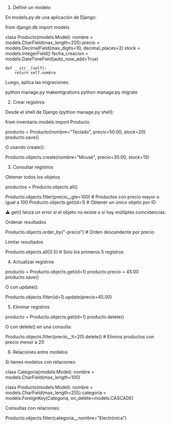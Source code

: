 1. Definir un modelo

En models.py de una aplicación de Django:

from django.db import models

class Producto(models.Model):
    nombre = models.CharField(max_length=255)
    precio = models.DecimalField(max_digits=10, decimal_places=2)
    stock = models.IntegerField()
    fecha_creacion = models.DateTimeField(auto_now_add=True)

    def __str__(self):
        return self.nombre

Luego, aplica las migraciones:

python manage.py makemigrations
python manage.py migrate

2. Crear registros

Desde el shell de Django (python manage.py shell):

from inventario.models import Producto

producto = Producto(nombre="Teclado", precio=50.00, stock=20)
producto.save()

O usando create():

Producto.objects.create(nombre="Mouse", precio=30.00, stock=15)

3. Consultar registros

Obtener todos los objetos

productos = Producto.objects.all()

Producto.objects.filter(precio__gte=100)  # Productos con precio mayor o igual a 100
Producto.objects.get(id=1)  # Obtener un único objeto por ID

⚠️ get() lanza un error si el objeto no existe o si hay múltiples coincidencias.

Ordenar resultados

Producto.objects.order_by("-precio")  # Orden descendente por precio

Limitar resultados

Producto.objects.all()[:5]  # Solo los primeros 5 registros

4. Actualizar registros

producto = Producto.objects.get(id=1)
producto.precio = 45.00
producto.save()

O con update():

Producto.objects.filter(id=1).update(precio=45.00)

5. Eliminar registros

producto = Producto.objects.get(id=1)
producto.delete()

O con delete() en una consulta:

Producto.objects.filter(precio__lt=20).delete()  # Elimina productos con precio menor a 20

6. Relaciones entre modelos

Si tienes modelos con relaciones:

class Categoria(models.Model):
    nombre = models.CharField(max_length=100)

class Producto(models.Model):
    nombre = models.CharField(max_length=255)
    categoria = models.ForeignKey(Categoria, on_delete=models.CASCADE)

Consultas con relaciones:

Producto.objects.filter(categoria__nombre="Electrónica")